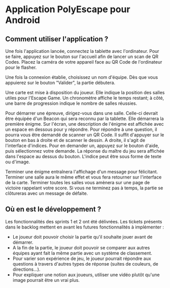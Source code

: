 ﻿# Application PolyEscape pour Android

## Comment utiliser l'application ?

Une fois l'application lancée, connectez la tablette avec l'ordinateur. Pour se faire, appuyez sur le bouton sur l'accueil afin de lancer un scan de QR Codes. Placez la caméra de votre appareil face au QR Code de l'ordinateur pour le flasher.

Une fois la connexion établie, choisissez un nom d'équipe. Dès que vous appuierez sur le bouton "Valider", la partie débutera.

Une carte est mise à disposition du joueur. Elle indique la position des salles utiles pour l'Escape Game. Un chronomètre affiche le temps restant; à côté, une barre de progression indique le nombre de salles réussies.

Pour démarrer une épreuve, dirigez-vous dans une salle. Celle-ci devrait être équipée d'un Beacon qui sera reconnu par la tablette. Elle démarrera la première énigme. Sur l'écran, une description de l'énigme est affichée avec un espace en dessous pour y répondre. Pour répondre à une question, il pourra vous être demandé de scanner un QR Code. Il suffit d'appuyer sur le bouton en bas à droite et de scanner le dessin. A droite, il s'agit de l'interface d'indices. Pour en demander un, appuyez sur le bouton d'aide, puis sélectionnez votre demande. La réponse du maître du jeu sera affichée dans l'espace au dessus du bouton. L'indice peut être sous forme de texte ou d'image.

Terminer une énigme entraînera l'affichage d'un message pour félicitant. Terminer une salle aura le même effet et vous fera retourner sur l'interface de la carte. Terminer toutes les salles vous amènera sur une page de victoire rappelant votre score. Si vous ne terminez pas à temps, la partie se clôtureras avec un message de défaite.

## Où en est le développement ?

Les fonctionnalités des sprints 1 et 2 ont été délivrées. Les tickets présents dans le backlog mettent en avant les futures fonctionnalités à implémenter :
 - Le joueur doit pouvoir choisir la partie qu'il souhaite jouer avant de démarrer.
 - A la fin de la partie, le joueur doit pouvoir se comparer aux autres équipes ayant fait la même partie avec un système de classement.
 - Pour varier son expérience de jeu, le joueur pourrait répondre aux questions à travers d'autres types de réponse (suites de couleurs, de directions...).
 - Pour expliquer une notion aux joueurs, utiliser une vidéo plutôt qu'une image pourrait être un vrai plus.
